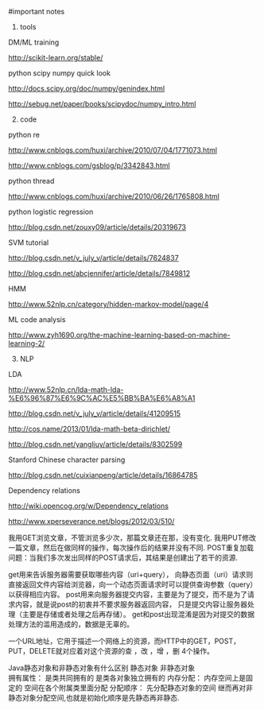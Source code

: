 #important notes

1) tools

DM/ML training 

http://scikit-learn.org/stable/

python scipy numpy quick look

http://docs.scipy.org/doc/numpy/genindex.html

http://sebug.net/paper/books/scipydoc/numpy_intro.html

2) code

python re

http://www.cnblogs.com/huxi/archive/2010/07/04/1771073.html

http://www.cnblogs.com/gsblog/p/3342843.html

python thread

http://www.cnblogs.com/huxi/archive/2010/06/26/1765808.html


python logistic regression

http://blog.csdn.net/zouxy09/article/details/20319673

SVM tutorial

http://blog.csdn.net/v_july_v/article/details/7624837

http://blog.csdn.net/abcjennifer/article/details/7849812

HMM

http://www.52nlp.cn/category/hidden-markov-model/page/4

ML code analysis

http://www.zyh1690.org/the-machine-learning-based-on-machine-learning-2/

3) NLP

LDA

http://www.52nlp.cn/lda-math-lda-%E6%96%87%E6%9C%AC%E5%BB%BA%E6%A8%A1

http://blog.csdn.net/v_july_v/article/details/41209515

http://cos.name/2013/01/lda-math-beta-dirichlet/

http://blog.csdn.net/yangliuy/article/details/8302599

Stanford Chinese character parsing

http://blog.csdn.net/cuixianpeng/article/details/16864785

Dependency relations

http://wiki.opencog.org/w/Dependency_relations

http://www.xperseverance.net/blogs/2012/03/510/



我用GET浏览文章，不管浏览多少次，那篇文章还在那，没有变化.
我用PUT修改一篇文章，然后在做同样的操作，每次操作后的结果并没有不同.
POST重复加载问题：当我们多次发出同样的POST请求后，其结果是创建出了若干的资源.


get用来告诉服务器需要获取哪些内容（uri+query），
向静态页面（uri）请求则直接返回文件内容给浏览器，向一个动态页面请求时可以提供查询参数（query）以获得相应内容。
post用来向服务器提交内容，主要是为了提交，而不是为了请求内容，就是说post的初衷并不要求服务器返回内容，
只是提交内容让服务器处理（主要是存储或者处理之后再存储）。
get和post出现混淆是因为对提交的数据处理方法的滥用造成的，数据是无辜的。


一个URL地址，它用于描述一个网络上的资源，而HTTP中的GET，POST，PUT，DELETE就对应着对这个资源的查 ，改 ，增 ，删 4个操作。


Java静态对象和非静态对象有什么区别
                          静态对象                                                       非静态对象     
拥有属性：               是类共同拥有的                                             是类各对象独立拥有的
内存分配：              内存空间上是固定的                                      空间在各个附属类里面分配 
分配顺序：              先分配静态对象的空间                    继而再对非静态对象分配空间,也就是初始化顺序是先静态再非静态.

